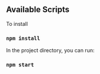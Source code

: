 ## Available Scripts

To install

### `npm install`

In the project directory, you can run:

### `npm start`